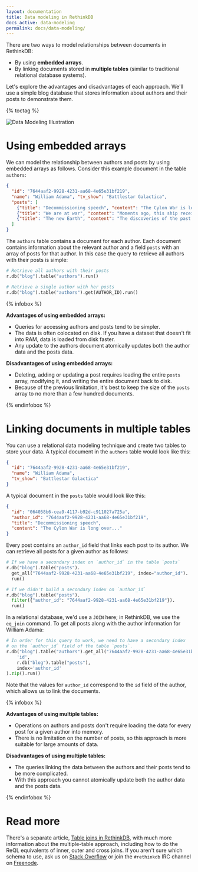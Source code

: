 ```yaml
---
layout: documentation
title: Data modeling in RethinkDB
docs_active: data-modeling
permalink: docs/data-modeling/
---
```


There are two ways to model relationships between documents in
RethinkDB:

- By using __embedded arrays__.
- By linking documents stored in __multiple tables__ (similar to
  traditional relational database systems).

Let's explore the advantages and disadvantages of each approach. We'll use
a simple blog database that stores information about authors and their
posts to demonstrate them.

{% toctag %}

<img alt="Data Modeling Illustration" class="api_command_illustration"
    src="/assets/images/docs/api_illustrations/data-modeling.png" />

# Using embedded arrays #

We can model the relationship between authors and posts by using
embedded arrays as follows. Consider this example document in the
table `authors`:

```json
{
  "id": "7644aaf2-9928-4231-aa68-4e65e31bf219",
  "name": "William Adama", "tv_show": "Battlestar Galactica",
  "posts": [
    {"title": "Decommissioning speech", "content": "The Cylon War is long over..."},
    {"title": "We are at war", "content": "Moments ago, this ship received..."},
    {"title": "The new Earth", "content": "The discoveries of the past few days..."}
  ]
}
```

The `authors` table contains a document for each author. Each document
contains information about the relevant author and a field `posts` with
an array of posts for that author. In this case the query to retrieve
all authors with their posts is simple:

```python
# Retrieve all authors with their posts
r.db("blog").table("authors").run()

# Retrieve a single author with her posts
r.db("blog").table("authors").get(AUTHOR_ID).run()
```

{% infobox %}

__Advantages of using embedded arrays:__

- Queries for accessing authors and posts tend to be simpler.
- The data is often colocated on disk. If
  you have a dataset that doesn't fit into RAM, data is loaded
  from disk faster.
- Any update to the authors document atomically
  updates both the author data and the posts data.

__Disadvantages of using embedded arrays:__

- Deleting, adding or updating a post requires loading the entire `posts` array, modifying it, and writing the entire document back to disk.
- Because of the previous limitation, it's best to keep the size of
  the `posts` array to no more than a few hundred documents.

{% endinfobox %}

# Linking documents in multiple tables #

You can use a relational data modeling technique and create two tables to store your data. A typical document in the `authors` table would look like this:

```json
{
  "id": "7644aaf2-9928-4231-aa68-4e65e31bf219",
  "name": "William Adama",
  "tv_show": "Battlestar Galactica"
}
```

A typical document in the `posts` table would look like this:

```json
{
  "id": "064058b6-cea9-4117-b92d-c911027a725a",
  "author_id": "7644aaf2-9928-4231-aa68-4e65e31bf219",
  "title": "Decommissioning speech",
  "content": "The Cylon War is long over..."
}
```

Every post contains an `author_id` field that links each post to its author. We can retrieve all posts for a given author as follows:

```python
# If we have a secondary index on `author_id` in the table `posts`
r.db("blog").table("posts").
  get_all("7644aaf2-9928-4231-aa68-4e65e31bf219", index="author_id").
  run()

# If we didn't build a secondary index on `author_id`
r.db("blog").table("posts").
  filter({"author_id": "7644aaf2-9928-4231-aa68-4e65e31bf219"}).
  run()
```

In a relational database, we'd use a `JOIN` here; in RethinkDB, we use the `eq_join` command. To get all posts along with the author information for William Adama:

```python
# In order for this query to work, we need to have a secondary index
# on the `author_id` field of the table `posts`.
r.db("blog").table("authors").get_all("7644aaf2-9928-4231-aa68-4e65e31bf219").eq_join(
    'id',
    r.db("blog").table("posts"),
    index='author_id'
).zip().run()
```

Note that the values for `author_id` correspond to the `id` field of
the author, which allows us to link the documents.

{% infobox %}

__Advantages of using multiple tables:__

- Operations on authors and posts don't require loading the data for
  every post for a given author into memory.
- There is no limitation on the number of posts, so this approach is
  more suitable for large amounts of data.

__Disadvantages of using multiple tables:__

- The queries linking the data between the authors and their posts
  tend to be more complicated.
- With this approach you cannot atomically update both the author data
  and the posts data.

{% endinfobox %}

# Read more #

There's a separate article, [Table joins in RethinkDB](/docs/table-joins/), with much more information about the multiple-table approach, including how to do the ReQL equivalents of inner, outer and cross joins. If you aren't sure which schema to use, ask us on [Stack Overflow](http://stackoverflow.com/questions/ask) or join the `#rethinkdb` IRC channel on [Freenode](http://www.freenode.org/).
